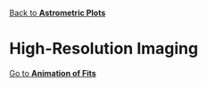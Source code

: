 [Back to **Astrometric Plots**](AstrometricPlots.md)

# High-Resolution Imaging



[Go to **Animation of Fits**](Animation.md)
